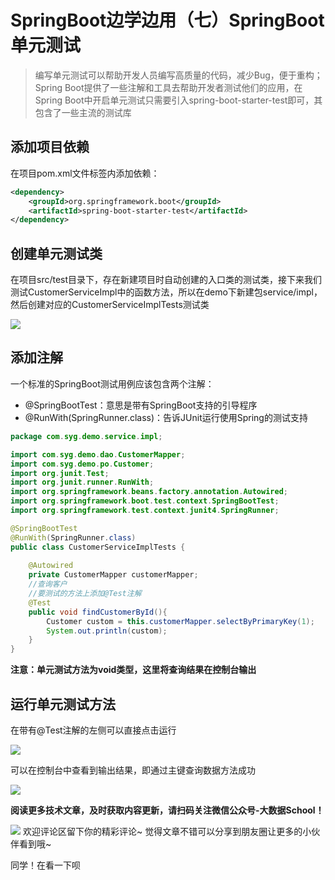 # SpringBoot边学边用（七）SpringBoot单元测试

> 编写单元测试可以帮助开发人员编写高质量的代码，减少Bug，便于重构；Spring Boot提供了一些注解和工具去帮助开发者测试他们的应用，在Spring Boot中开启单元测试只需要引入spring-boot-starter-test即可，其包含了一些主流的测试库

## 添加项目依赖

在项目pom.xml文件<dependencies></dependencies>标签内添加依赖：

```xml
<dependency>
    <groupId>org.springframework.boot</groupId>
    <artifactId>spring-boot-starter-test</artifactId>
</dependency>
```

## 创建单元测试类

在项目src/test目录下，存在新建项目时自动创建的入口类的测试类，接下来我们测试CustomerServiceImpl中的函数方法，所以在demo下新建包service/impl，然后创建对应的CustomerServiceImplTests测试类

![]( http://images.simplesay.top/book/image-20200826214634480.png)



## 添加注解

一个标准的SpringBoot测试用例应该包含两个注解：

- @SpringBootTest：意思是带有SpringBoot支持的引导程序
- @RunWith(SpringRunner.class)：告诉JUnit运行使用Spring的测试支持

```java
package com.syg.demo.service.impl;

import com.syg.demo.dao.CustomerMapper;
import com.syg.demo.po.Customer;
import org.junit.Test;
import org.junit.runner.RunWith;
import org.springframework.beans.factory.annotation.Autowired;
import org.springframework.boot.test.context.SpringBootTest;
import org.springframework.test.context.junit4.SpringRunner;

@SpringBootTest
@RunWith(SpringRunner.class)
public class CustomerServiceImplTests {
    
    @Autowired
    private CustomerMapper customerMapper;
    //查询客户
    //要测试的方法上添加@Test注解
    @Test
    public void findCustomerById(){
        Customer custom = this.customerMapper.selectByPrimaryKey(1);
        System.out.println(custom);
    }
}
```

**注意：单元测试方法为void类型，这里将查询结果在控制台输出**

## 运行单元测试方法

在带有@Test注解的左侧可以直接点击运行

![]( http://images.simplesay.top/book/image-20200826215106637.png)

可以在控制台中查看到输出结果，即通过主键查询数据方法成功

![]( http://images.simplesay.top/book/image-20200826215223703.png)



**阅读更多技术文章，及时获取内容更新，请扫码关注微信公众号-大数据School！**

![](http://images.simplesay.top/book/wechat.png)
欢迎评论区留下你的精彩评论~
觉得文章不错可以分享到朋友圈让更多的小伙伴看到哦~

同学！在看一下呗